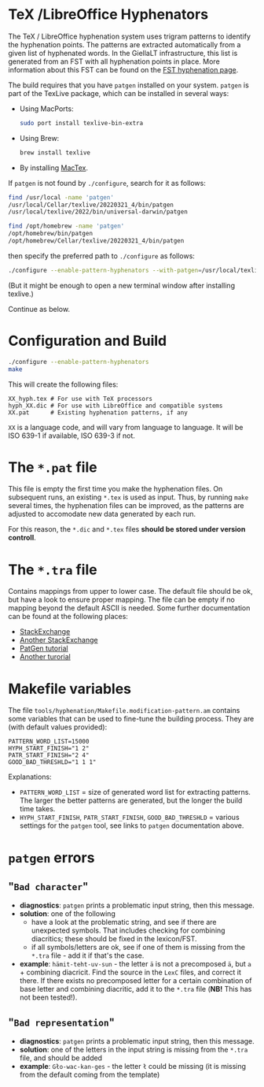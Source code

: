 TeX /LibreOffice Hyphenators
============================

The TeX / LibreOffice hyphenation system uses trigram patterns to identify the
hyphenation points. The patterns are extracted automatically from a given list
of hyphenated words. In the GiellaLT infrastructure, this list is generated from
an FST with all hyphenation points in place. More information about this FST can
be found on the [FST hyphenation page]().

The build requires that you have `patgen` installed on your system. `patgen` is
part of the TexLive package, which can be installed in several ways:

- Using MacPorts:
  ```sh
  sudo port install texlive-bin-extra
  ```
- Using Brew:
  ```sh
  brew install texlive
  ```
- By installing [MacTex](https://www.tug.org/mactex/).

If `patgen` is not found by `./configure`, search for it as follows:

```sh
find /usr/local -name 'patgen'  
/usr/local/Cellar/texlive/20220321_4/bin/patgen
/usr/local/texlive/2022/bin/universal-darwin/patgen

find /opt/homebrew -name 'patgen'   
/opt/homebrew/bin/patgen
/opt/homebrew/Cellar/texlive/20220321_4/bin/patgen
```

then specify the preferred path to `./configure` as follows:

```sh
./configure --enable-pattern-hyphenators --with-patgen=/usr/local/texlive/2022/bin/universal-darwin/
```

(But it might be enough to open a new terminal window after installing texlive.)

Continue as below.

# Configuration and Build 

```sh
./configure --enable-pattern-hyphenators
make
```

This will create the following files:

```
XX_hyph.tex # For use with TeX processors
hyph_XX.dic # For use with LibreOffice and compatible systems
XX.pat      # Existing hyphenation patterns, if any
```

`XX` is a language code, and will vary from language
to language. It will be ISO 639-1 if available, ISO 639-3 if not.

# The `*.pat` file

This file is empty the first time you make the hyphenation files. On subsequent
runs, an existing `*.tex` is used as input. Thus, by running `make` several
times, the hyphenation files can be improved, as the patterns are adjusted to
accomodate new data generated by each run.

For this reason, the `*.dic` and `*.tex` files
**should be stored under version controll**.

# The `*.tra` file

Contains mappings from upper to lower case. The default file should be ok, but
have a look to ensure proper mapping. The file can be empty if no mapping beyond
the default ASCII is needed. Some further documentation can be found at the
following places:

- [StackExchange](https://tex.stackexchange.com/questions/52589/how-to-use-translate-file-correctly-in-patgen-of-texlive)
- [Another StackExchange](https://tex.stackexchange.com/questions/205154/patgen-to-create-hyphenation-dictionary-for-utf-8-language)
- [PatGen tutorial](http://tug.ctan.org/info/patgen2-tutorial/patgen2-tutorial.pdf)
- [Another turorial](https://www.sys.kth.se/docs/texlive/texmf-dist/doc/support/patgen2-tutorial/patgen2.pdf)

# Makefile variables

The file `tools/hyphenation/Makefile.modification-pattern.am` contains some
variables that can be used to fine-tune the building process. They are (with
default values provided):

```make
PATTERN_WORD_LIST=15000
HYPH_START_FINISH="1 2"
PATR_START_FINISH="2 4"
GOOD_BAD_THRESHLD="1 1 1"
```
Explanations:

- `PATTERN_WORD_LIST` = size of generated word list for extracting patterns.
  The larger the better patterns are generated, but the longer the build time
  takes.
- `HYPH_START_FINISH`, `PATR_START_FINISH`, `GOOD_BAD_THRESHLD` = various settings
  for the `patgen` tool, see links to `patgen` documentation above.

# `patgen` errors

## "`Bad character`"

- **diagnostics**: `patgen` prints a problematic input string, then this message.
- **solution**: one of the following
    - have a look at the problematic string, and see if there are unexpected
      symbols. That includes checking for combining diacritics; these should be
      fixed in the lexicon/FST.
    - if all symbols/letters are ok, see if one of them is missing from the
      `*.tra` file - add it if that's the case.
- **example**: `hämit-teht-uv-sun` - the letter `ä` is not a precomposed `ä`,
  but `a` + combining diacricit. Find the source in the `LexC` files, and correct
  it there. If there exists no precomposed letter for a certain combination of
  base letter and combining diacritic, add it to the `*.tra` file (**NB!** This
  has not been tested!).

## "`Bad representation`"

- **diagnostics**: `patgen` prints a problematic input string, then this message.
- **solution**: one of the letters in the input string is missing from the
      `*.tra` file, and should be added
- **example**: `Gło-wac-kan-ges` - the letter `ł` could be missing (it is
  missing from the default coming from the template)
